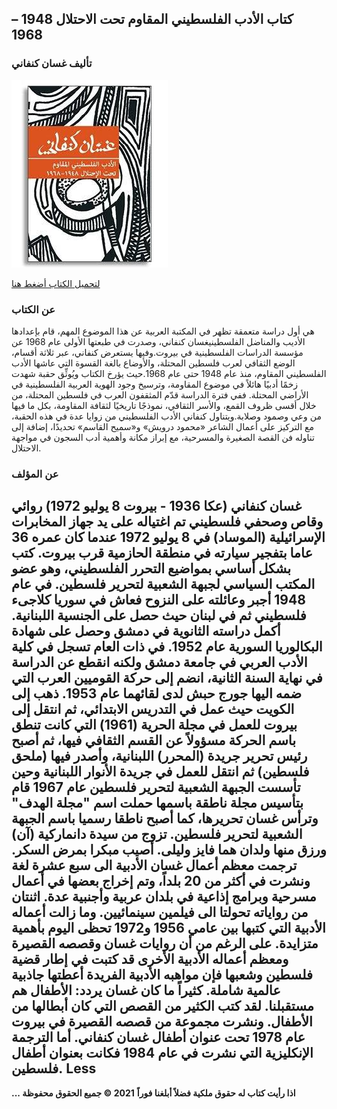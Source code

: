 ## كتاب الأدب الفلسطيني المقاوم تحت الاحتلال 1948 – 1968
### تأليف غسان كنفاني
![](https://raw.githubusercontent.com/iqraa4u/iqraa4u.github.io/main/images%20(31).jpeg)

[لتحميل الكتاب أضغط هنا ](https://www.noor-book.com/book/internal_download/14751ba021d0076737ab0e0a707ffee2/3/86e781cf9113ae00940ed34fc2a5c4d9)
### عن الكتاب 
هي أول دراسة متعمقة تظهر في المكتبة العربية عن هذا الموضوع المهم، قام بإعدادها الأديب والمناضل الفلسطينيغسان كنفاني، وصدرت في طبعتها الأولى عام 1968 عن مؤسسة الدراسات الفلسطينية في بيروت.وفيها يستعرض كنفاني، عبر ثلاثة أقسام، الوضع الثقافي لعرب فلسطين المحتلة، والأوضاع بالغة القسوة التي عاشها الأدب الفلسطيني المقاوم، منذ عام 1948 حتى عام 1968.حيث يؤرخ الكتاب ويُوثِّق حقبة شهدت زخمًا أدبيًا هائلاً في موضوع المقاومة، وترسيخ وجود الهوية العربية الفلسطينية في الأراضي المحتلة. ففي فترة الدراسة قدّم المثقفون العرب في فلسطين المحتلة، من خلال أقسى ظروف القمع، والأسر الثقافي، نموذجًا تاريخيًا لثقافة المقاومة، بكل ما فيها من وعي وصمود وصلابة.ويتناول كنفاني الأدب الفلسطيني من زوايا عدة في هذه الحقبة، مع التركيز على أعمال الشاعر «محمود درويش» و«سميح القاسم» تحديدًا، إضافة إلى تناوله فن القصة الصغيرة والمسرحية، مع إبراز مكانة وأهمية أدب السجون في مواجهة الاحتلال.
### عن المؤلف 

غسان كنفاني (عكا 1936 - بيروت 8 يوليو 1972) روائي وقاص وصحفي فلسطيني تم اغتياله على يد جهاز المخابرات الإسرائيلية (الموساد) في 8 يوليو 1972 عندما كان عمره 36 عاما بتفجير سيارته في منطقة الحازمية قرب بيروت. كتب بشكل أساسي بمواضيع التحرر الفلسطيني، وهو عضو المكتب السياسي لجبهة الشعبية لتحرير فلسطين. في عام 1948 أجبر وعائلته على النزوح فعاش في سوريا كلاجىء فلسطيني ثم في لبنان حيث حصل على الجنسية اللبنانية. أكمل دراسته الثانوية في دمشق وحصل على شهادة البكالوريا السورية عام 1952. في ذات العام تسجل في كلية الأدب العربي في جامعة دمشق ولكنه انقطع عن الدراسة في نهاية السنة الثانية، انضم إلى حركة القوميين العرب التي ضمه اليها جورج حبش لدى لقائهما عام 1953.
ذهب إلى الكويت حيث عمل في التدريس الابتدائي، ثم انتقل إلى بيروت للعمل في مجلة الحرية (1961) التي كانت تنطق باسم الحركة مسؤولاً عن القسم الثقافي فيها، ثم أصبح رئيس تحرير جريدة (المحرر) اللبنانية، وأصدر فيها (ملحق فلسطين) ثم انتقل للعمل في جريدة الأنوار اللبنانية وحين تأسست الجبهة الشعبية لتحرير فلسطين عام 1967 قام بتأسيس مجلة ناطقة باسمها حملت اسم "مجلة الهدف" وترأس غسان تحريرها، كما أصبح ناطقا رسميا باسم الجبهة الشعبية لتحرير فلسطين.
تزوج من سيدة دانماركية (آن) ورزق منها ولدان هما فايز وليلى. أصيب مبكرا بمرض السكر. ترجمت معظم أعمال غسان الأدبية الى سبع عشرة لغة ونشرت في أكثر من 20 بلداً، وتم إخراج بعضها في أعمال مسرحية وبرامج إذاعية في بلدان عربية وأجنبية عدة. اثنتان من رواياته تحولتا الى فيلمين سينمائيين. وما زالت أعماله الأدبية التي كتبها بين عامي 1956 و1972 تحظى اليوم بأهمية متزايدة. على الرغم من أن روايات غسان وقصصه القصيرة ومعظم أعماله الأدبية الأخرى قد كتبت في إطار قضية فلسطين وشعبها فإن مواهبه الأدبية الفريدة أعطتها جاذبية عالمية شاملة.
كثيراً ما كان غسان يردد: الأطفال هم مستقبلنا. لقد كتب الكثير من القصص التي كان أبطالها من الأطفال. ونشرت مجموعة من قصصه القصيرة في بيروت عام 1978 تحت عنوان أطفال غسان كنفاني. أما الترجمة الإنكليزية التي نشرت في عام 1984 فكانت بعنوان أطفال فلسطين. Less
------
**... اذا رأيت كتاب له حقوق ملكية فضلاً أبلغنا فوراً**
**2021 © جميع الحقوق محفوظة**
